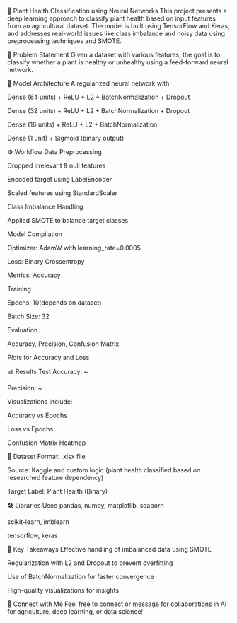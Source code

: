🌱 Plant Health Classification using Neural Networks
This project presents a deep learning approach to classify plant health based on input features from an agricultural dataset. The model is built using TensorFlow and Keras, and addresses real-world issues like class imbalance and noisy data using preprocessing techniques and SMOTE.

📌 Problem Statement
Given a dataset with various features, the goal is to classify whether a plant is healthy or unhealthy using a feed-forward neural network.

🧠 Model Architecture
A regularized neural network with:

Dense (64 units) + ReLU + L2 + BatchNormalization + Dropout

Dense (32 units) + ReLU + L2 + BatchNormalization + Dropout

Dense (16 units) + ReLU + L2 + BatchNormalization

Dense (1 unit) + Sigmoid (binary output)

⚙️ Workflow
Data Preprocessing

Dropped irrelevant & null features

Encoded target using LabelEncoder

Scaled features using StandardScaler

Class Imbalance Handling

Applied SMOTE to balance target classes

Model Compilation

Optimizer: AdamW with learning_rate=0.0005

Loss: Binary Crossentropy

Metrics: Accuracy

Training

Epochs: 10(depends on dataset)

Batch Size: 32

Evaluation

Accuracy, Precision, Confusion Matrix

Plots for Accuracy and Loss

📊 Results
Test Accuracy: ~<insert actual value>

Precision: ~<insert actual value>

Visualizations include:

Accuracy vs Epochs

Loss vs Epochs

Confusion Matrix Heatmap

📁 Dataset
Format: .xlsx file

Source: Kaggle and custom logic (plant health classified based on researched feature dependency)

Target Label: Plant Health (Binary)

🛠️ Libraries Used
pandas, numpy, matplotlib, seaborn

scikit-learn, imblearn

tensorflow, keras

📌 Key Takeaways
Effective handling of imbalanced data using SMOTE

Regularization with L2 and Dropout to prevent overfitting

Use of BatchNormalization for faster convergence

High-quality visualizations for insights

🔗 Connect with Me
Feel free to connect or message for collaborations in AI for agriculture, deep learning, or data science!
